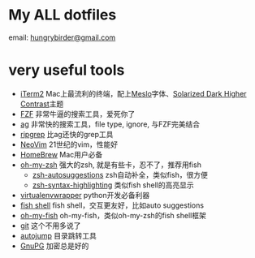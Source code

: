 # My ALL dotfiles #
email: hungrybirder@gmail.com

# very useful tools #
* [iTerm2](http://www.item2.com) Mac上最流利的终端，配上[Meslo](https://github.com/powerline/fonts.git)字体、[Solarized Dark Higher Contrast](https://github.com/mbadolato/iTerm2-Color-Schemes.git)主题
* [FZF](https://github.com/junegunn/fzf) 非常牛逼的搜索工具，爱死你了
* [ag](https://github.com/ggreer/the_silver_searcher) 非常快的搜索工具，file type, ignore, 与FZF完美结合
* [ripgrep](https://github.com/BurntSushi/ripgrep) 比ag还快的grep工具
* [NeoVim](https://github.com/neovim/neovim) 21世纪的vim，性能好
* [HomeBrew](http://brew.sh) Mac用户必备
* [oh-my-zsh](https://github.com/robbyrussell/oh-my-zsh) 强大的zsh, 就是有些卡，忍不了，推荐用fish
	* [zsh-autosuggestions](https://github.com/zsh-users/zsh-autosuggestions) zsh自动补全，类似fish，很方便
	* [zsh-syntax-highlighting](https://github.com/zsh-users/zsh-syntax-highlighting) 类似fish shell的高亮显示
* [virtualenvwrapper](https://virtualenvwrapper.readthedocs.org/en/latest/) python开发必备利器
* [fish shell](http://fishshell.com) fish shell，交互更友好，比如auto suggestions
* [oh-my-fish](https://github.com/oh-my-fish/oh-my-fish) oh-my-fish，类似oh-my-zsh的fish shell框架
* [git](https://git-scm.com) 这个不用多说了
* [autojump](https://github.com/wting/autojump) 目录跳转工具
* [GnuPG](https://www.gnupg.org) 加密总是好的 
